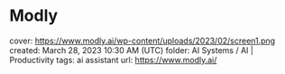 # Modly

cover: https://www.modly.ai/wp-content/uploads/2023/02/screen1.png
created: March 28, 2023 10:30 AM (UTC)
folder: AI Systems / AI | Productivity
tags: ai assistant
url: https://www.modly.ai/